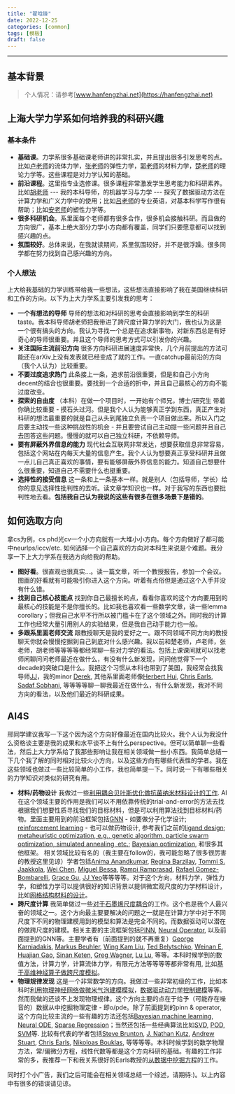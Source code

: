 ```yaml
---
title: "翟晗锋"
date: 2022-12-25
categories: [common]
tags: [模板]
draft: false
---
```



---


## 基本背景 
> 个人情况：请参考[www.hanfengzhai.net](https://hanfengzhai.net)



## 上海大学力学系如何培养我的科研兴趣

### 基本条件

* **基础课**。力学系很多基础课老师讲的非常扎实，并且提出很多引发思考的点。比如[卢老师](https://scholar.google.com/citations?hl=zh-CN&user=pFTKjyUAAAAJ&view_op=list_works&sortby=pubdate)的流体力学，[张老师](https://scholar.google.com/citations?user=iItuj-sAAAAJ&hl=zh-CN&oi=ao)的弹性力学，[郭老师](https://scholar.google.com/citations?user=HVpzqloAAAAJ&hl=en&oi=ao)的材料力学，[楚老师](https://scholar.google.com/citations?user=RpnCDUAAAAAJ&hl=en&oi=ao)的理论力学等。这些课程是对力学认知的基础。
* **前沿课程**。这里指专业选修课。很多课程非常激发学生思考能力和科研素养。比如[胡老师](https://scholar.google.com/citations?hl=en&user=O3wAigMAAAAJ&view_op=list_works&sortby=pubdate) --- 我的本科导师，的机器学习与力学 --- 探究了数据驱动方法在计算力学和广义力学中的使用；比如[吕老师](https://scholar.google.com/citations?user=UxAhp1YAAAAJ&hl=zh-CN&oi=sra)的专业英语，对基本科学写作很有帮助；比如[安老师](https://www.researchgate.net/profile/Bingbing-An)的塑性力学等。
* **很多科研机会**。系里面每个老师都有很多合作，很多机会接触科研。而且做的方向很广，基本上绝大部分力学小方向都有覆盖，同学们只要愿意都可以找到感兴趣的点。
* **氛围较好**。总体来说，在我就读期间，系里氛围较好，并不是很浮躁。很多同学都在努力找到自己感兴趣的方向。

### 个人想法

上大给我基础的力学训练带给我一些想法，这些想法直接影响了我在美国继续科研和工作的方向。以下为上大力学系主要引发我的思考：

* **一个有想法的导师** 导师的想法和对科研的思考会直接影响到学生的科研taste。我本科导师胡老师把我带进了跨尺度计算力学的大门，我也认为这是一个很有搞头的方向。我认为寻找一个总是在追求新事物，对新东西总是有好奇心的导师很重要。并且这个导师的思考方式可以引发你的兴趣。
* **关注国际主流前沿方向** 很多方向科研进展速度非常快，几个月前提出的方法可能还在arXiv上没有发表就已经变成了就的工作。一直catchup最前沿的方向（我个人认为）比较重要。
* **不要过度追求热门** 此条接上一条，追求前沿很重要，但是和自己小方向decent的结合也很重要。要找到一个合适的折中，并且自己最核心的方向不能过度改变。
* **探索的自由度** （本科）在做一个项目时，一开始有个师兄，博士/研究生 带着你确比较重要 - 摸石头过河。但是我个人认为能够真正学到东西，真正产生对科研的想法最重要的就是自己从头到尾独立负责一个项目做出来。所以入门之后要主动找一些这种挑战性的机会 - 并且要尝试自己主动提一些问题并且自己去回答这些问题。慢慢的就可以自己独立科研，不依赖导师。
* **要有屏蔽外界信息的能力** 现代社会互联网非常发达，想要获取信息非常容易，包括这个网站在内每天大量的信息产生。我个人认为想要真正享受科研并且做一点儿自己真正喜欢的事情，要有能够屏蔽外界信息的能力。知道自己想要什么很重要，知道自己不需要什么也挺重要。
* **选择性的接受信息** 这一条和上一条基本一样。就是别人（包括导师，学长）给你的意见选择性批判性的去听。读文章学知识也一样。对于我写的东西也要批判性地去看。**包括我自己认为我说的这些有很多在很多场景下是错的**。


## 如何选取方向

拿cs为例，cs phd光cv一个小方向就有一大堆小小方向。每个方向做好了都可能中neurlps/iccv/etc. 如何选择一个自己喜欢的方向对本科生来说是个难题。我分享一下上大力学系在我选方向给我的帮助。

* **图好看**。很直观也很真实...。读一篇文章，听一个教授报告，参加一个会议。图画的好看就有可能吸引你进入这个方向。听着有点俗但是通过这个入手并没有什么错。
* **找到自己核心技能点** 找到你自己最擅长的点，看看你喜欢的这个方向要用到的最核心的技能是不是你擅长的。比如我也喜欢看一些数学文章，读一些lemma corollary；但我自己水平不行所以被门槛卡在了这个领域之外。同时我的计算工作也经常大量引用别人的实验结果，但是我自己动手能力也一般。
* **多跟系里面老师交流** 跟教授聊天是我的爱好之一。跟不同领域不同方向的教授聊天你就会慢慢挖掘到自己到底对什么感兴趣。我以前和楚老师，卢老师，张老师，胡老师等等等等都经常聊一些对力学的看法。包括上课课间就可以找老师闲聊问问老师最近在做什么，有没有什么新发现，问问他觉得下一个decade的突破口是什么。我把这个习惯从本科也带到了美国，我经常会找我导师[JJ](https://www.mae.cornell.edu/faculty-directory/jingjie-yeo)，我的minor [Derek](https://www.engineering.cornell.edu/faculty-directory/derek-h-warner), 其他系里面老师像[Herbert Hui](https://www.engineering.cornell.edu/faculty-directory/herbert-hui), [Chris Earls](https://www.engineering.cornell.edu/faculty-directory/christopher-j-earls), [Sadaf Sobhani](https://www.mae.cornell.edu/faculty-directory/sadaf-sobhani), 等等等等聊一聊我最近在做什么，有什么新发现，我对不同方向的看法，以及他们最近的科研成果。


## AI4S

邢同学建议我写一下这个因为这个方向好像最近在国内比较火。我个人认为我没什么资格谈主要是我的成果和水平谈不上有什么perspective。但可以简单聊一些看法，然后上大力学系给了我那些影响让我在相关领域做一些小东西。我简单总结一下几个我了解的同时相对比较火小方向，以及这些方向有哪些代表性的学者。我在这些领域也做过一些比较简单的小工作，我也简单提一下。同时说一下有哪些相关的力学知识对类似的研究有用。

* **材料/药物设计** 我做过一些[利用耦合贝叶斯优化做抗菌纳米材料设计的工作](https://pubs.acs.org/doi/10.1021/acsbiomaterials.2c01079). AI在这个领域主要的作用是我们可以不用依靠传统的trial-and-error的方法去找根据我们想要性质寻找我们的目标材料，但是可以利用算法找到目标材料/药物。里面主要用到的前沿框架包括[GNN](https://blogs.nvidia.com/blog/2022/10/24/what-are-graph-neural-networks/) -  如要做分子化学设计; [reinforcement learning](https://en.wikipedia.org/wiki/Reinforcement_learning) - 也可以做药物设计, 参考我们之前的[ligand design](https://link.springer.com/article/10.1557/s43577-022-00359-6); [metaheuristic optimization, e.g., genetic algorithm, particle swarm optimization, simulated annealing, etc.](http://www.scholarpedia.org/article/Metaheuristic_Optimization); [Bayesian optimization](https://en.wikipedia.org/wiki/Bayesian_optimization#:~:text=Bayesian%20optimization%20is%20a%20sequential,expensive%2Dto%2Devaluate%20functions.), 和很多其他框架。 相关领域比较有名的（我主要在follow的，我可能忽略了很多很厉害的教授这里见谅）学者包括[Anima Anandkumar](http://tensorlab.cms.caltech.edu/users/anima/), [Regina Barzilay](https://www.regina.csail.mit.edu/), [Tommi S. Jaakkola](http://people.csail.mit.edu/tommi/), [Wei Chen](https://www.mccormick.northwestern.edu/research-faculty/directory/profiles/chen-wei.html), [Miguel Bessa](https://mabessa.github.io/), [Rampi Ramprasad](https://www.mse.gatech.edu/people/rampi-ramprasad), [Rafael Gomez-Bombarelli](https://dmse.mit.edu/people/rafael-gomez-bombarelli), [Grace Gu](https://gu.berkeley.edu/), [JJ Yeo](https://www.mae.cornell.edu/faculty-directory/jingjie-yeo)等等等等。对于这个方向，材料力学，弹性力学，和塑性力学可以提供很好的知识背景以提供微宏观尺度的力学材料设计，比如[网格结构材料的设计](https://pubs.rsc.org/en/content/articlehtml/2022/mh/d1mh01792f)。
* **跨尺度计算** 我简单做过一些[对于石墨烯尺度耦合](https://arxiv.org/abs/2212.07897)的工作。这个也是我个人最兴奋的领域之一。这个方向最主要要解决的问题之一就是在计算力学中对于不同尺度下不同的物理建模用到的模型和算法是完全不同的。而数据驱动可以潜在的做跨尺度的建模。相关主要的主流框架包括[PINN](https://maziarraissi.github.io/PINNs/), [Neural Operator](https://www.quantamagazine.org/latest-neural-nets-solve-worlds-hardest-equations-faster-than-ever-before-20210419/), 以及前面提到的GNN等。主要学者有（前面提到的就不再重复）[George Karniadakis](https://www.brown.edu/research/projects/crunch/george-karniadakis), [Markus Beuhler](https://en.wikipedia.org/wiki/Markus_J._Buehler), [Wing Kam Liu](https://www.mccormick.northwestern.edu/research-faculty/directory/profiles/liu-kam-wing.html), [Ted Belytschko](https://en.wikipedia.org/wiki/Ted_Belytschko), [Weinan E](http://web.math.princeton.edu/~weinan/), [Huajian Gao](https://sites.brown.edu/gao-group-nanomechanics-engineering-biological-systems/), [Sinan Keten](https://www.mccormick.northwestern.edu/research-faculty/directory/profiles/keten-sinan.html), [Greg Wagner](https://www.mccormick.northwestern.edu/research-faculty/directory/profiles/wagner-gregory.html), [Lu Lu](https://directory.seas.upenn.edu/lu-lu/), 等等。本科时候学到的数值方法，计算力学，计算流体力学，有限元方法等等等等都非常有用, 比如[基于高维神经算子做跨尺度模拟](https://arxiv.org/pdf/2203.00003.pdf)。
* **物理规律发现** 这是一个非常数学的方向。我做过一些非常初级的工作，比如本科时[利用物理神经网络做微米气泡建模模拟](https://doi.org/10.1063/5.0079602)，[数据驱动动力学控制建模](https://doi.org/10.3390/s22176362)等等。然而我做的还谈不上发现物理规律。这个方向主要的点在于给予（可能存在噪音的）数据从中挖掘物理定律 - 即o/pde。除了前面提到的pinn & operator, 这个方向比较主流的一些有趣的方法还包括[Bayesian machine learning](http://mlg.eng.cam.ac.uk/zoubin/bayesian.html), [Neural ODE](https://arxiv.org/abs/1806.07366), [Sparse Regression](https://cims.nyu.edu/~cfgranda/pages/OBDA_spring16/material/sparse_regression.pdf)；当然还包括一些经典算法比如[SVD](https://en.wikipedia.org/wiki/Singular_value_decomposition), [POD](https://en.wikipedia.org/wiki/Proper_orthogonal_decomposition), [SVM](https://en.wikipedia.org/wiki/Support_vector_machine)等. 比较有代表的学者包括[Steve Brunton](https://www.me.washington.edu/facultyfinder/steve-brunton), [J. Nathan Kutz](https://amath.washington.edu/people/j-nathan-kutz), [Andrew Stuart](http://stuart.caltech.edu/), [Chris Earls](https://www.engineering.cornell.edu/faculty-directory/christopher-j-earls), [Nikoloas Bouklas](https://www.engineering.cornell.edu/faculty-directory/nikolaos-bouklas), 等等等等。本科时候学到的数学物理方法，常/偏微分方程，线性代数等都是这个方向科研的基础。有趣的工作非常的多，我推荐一下和我关系很好的Earls教授的[从数据中挖掘方程](https://www.sciencedirect.com/science/article/pii/S0893608022002660)的工作。


同时打个小广告，我们之后可能会在相关领域总结一个综述，请期待:)。以上内容中有很多的错误请见谅。


